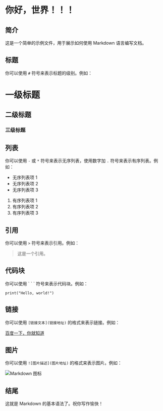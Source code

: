 # 你好，世界！！！

## 简介

这是一个简单的示例文件，用于展示如何使用 Markdown 语言编写文档。

## 标题

你可以使用 `#` 符号来表示标题的级别。例如：

# 一级标题
## 二级标题
### 三级标题

## 列表

你可以使用 `-` 或 `*` 符号来表示无序列表，使用数字加 `.` 符号来表示有序列表。例如：

- 无序列表项 1
- 无序列表项 2
- 无序列表项 3

1. 有序列表项 1
2. 有序列表项 2
3. 有序列表项 3

## 引用

你可以使用 `>` 符号来表示引用。例如：

> 这是一个引用。

## 代码块

你可以使用 \` \` \` 符号来表示代码块。例如：

```
print("Hello, world!")
```

## 链接

你可以使用 `[链接文本](链接地址)` 的格式来表示链接。例如：

[百度一下，你就知道](https://www.baidu.com)

## 图片

你可以使用 `![图片描述](图片地址)` 的格式来表示图片。例如：

![Markdown 图标](https://markdown-here.com/img/icon256.png)

## 结尾

这就是 Markdown 的基本语法了。祝你写作愉快！
